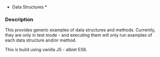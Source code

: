 * Data Structures *

### Description ###
This provides generic examples of data structures and methods. Currently, they are only in test mode - and executing them will only run examples of each data structure and/or method.

This is build using vanilla JS - albiet ES6.